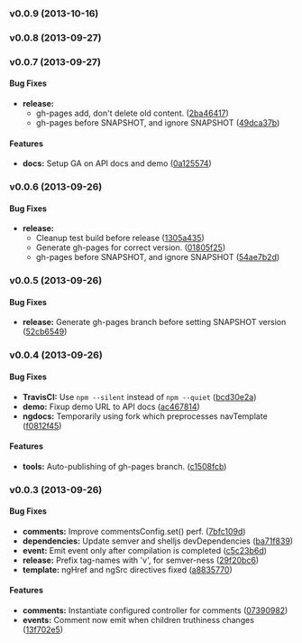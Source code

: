 <a name="v0.0.9"></a>
### v0.0.9 (2013-10-16)

<a name="v0.0.8"></a>
### v0.0.8 (2013-09-27)

<a name="v0.0.7"></a>
### v0.0.7 (2013-09-27)


#### Bug Fixes

* **release:**
  * gh-pages add, don't delete old content. ([2ba46417](http://github.com/caitp/ui-comments/commit/2ba464175bea2993347b3c9bb7e514d2b6117dc5))
  * gh-pages before SNAPSHOT, and ignore SNAPSHOT ([49dca37b](http://github.com/caitp/ui-comments/commit/49dca37b7fd2d82ada4efc70ac63f034b7f1e21f))


#### Features

* **docs:** Setup GA on API docs and demo ([0a125574](http://github.com/caitp/ui-comments/commit/0a12557419cee244f33722664afd1fe2dc95882a))

<a name="v0.0.6"></a>
### v0.0.6 (2013-09-26)


#### Bug Fixes

* **release:**
  * Cleanup test build before release ([1305a435](http://github.com/caitp/ui-comments/commit/1305a435f702398cc9836e9fa5c5322663ea942e))
  * Generate gh-pages for correct version. ([01805f25](http://github.com/caitp/ui-comments/commit/01805f2516b5c0d62716b582f2cf02f6e9b8b395))
  * gh-pages before SNAPSHOT, and ignore SNAPSHOT ([54ae7b2d](http://github.com/caitp/ui-comments/commit/54ae7b2dae85be06c014b2a0040c06e1edaac820))

<a name="v0.0.5"></a>
### v0.0.5 (2013-09-26)


#### Bug Fixes

* **release:** Generate gh-pages branch before setting SNAPSHOT version ([52cb6549](http://github.com/caitp/ui-comments/commit/52cb65491d84a70104f25dcff7bfe0f74c2d34e2))

<a name="v0.0.4"></a>
### v0.0.4 (2013-09-26)


#### Bug Fixes

* **TravisCI:** Use `npm --silent` instead of `npm --quiet` ([bcd30e2a](http://github.com/caitp/ui-comments/commit/bcd30e2ac21a79ce3fe92b759cac09b9a8c75dc6))
* **demo:** Fixup demo URL to API docs ([ac467814](http://github.com/caitp/ui-comments/commit/ac467814e982354e3a93c17d9b2acba63b5e8dda))
* **ngdocs:** Temporarily using fork which preprocesses navTemplate ([f0812f45](http://github.com/caitp/ui-comments/commit/f0812f45a529513fcbda9fc7ca95e525cca1e785))


#### Features

* **tools:** Auto-publishing of gh-pages branch. ([c1508fcb](http://github.com/caitp/ui-comments/commit/c1508fcbf83d749e28be8915f56ac9a6af4640a0))

<a name="v0.0.3"></a>
### v0.0.3 (2013-09-26)


#### Bug Fixes

* **comments:** Improve commentsConfig.set() perf. ([7bfc109d](http://github.com/caitp/ui-comments/commit/7bfc109d489a965e18c77907438a2419d79952fa))
* **dependencies:** Update semver and shelljs devDependencies ([ba71f839](http://github.com/caitp/ui-comments/commit/ba71f83993997967d1a5a76cf56abd5d8a405506))
* **event:** Emit event only after compilation is completed ([c5c23b6d](http://github.com/caitp/ui-comments/commit/c5c23b6dd3d4c8765f26567eee547106a7f1653f))
* **release:** Prefix tag-names with 'v', for semver-ness ([29f20bc6](http://github.com/caitp/ui-comments/commit/29f20bc637ed78652793f6c2a0ef2e5eaae9f0cf))
* **template:** ngHref and ngSrc directives fixed ([a8835770](http://github.com/caitp/ui-comments/commit/a8835770b8da14b7a83a452647f3f4f21e4dd1c2))


#### Features

* **comments:** Instantiate configured controller for comments ([07390982](http://github.com/caitp/ui-comments/commit/07390982172e8ea1a5a956b8c3362aa45bca2d7f))
* **events:** Comment now emit when children truthiness changes ([13f702e5](http://github.com/caitp/ui-comments/commit/13f702e56273f40d5ea671ffa5a37ff952850150))

